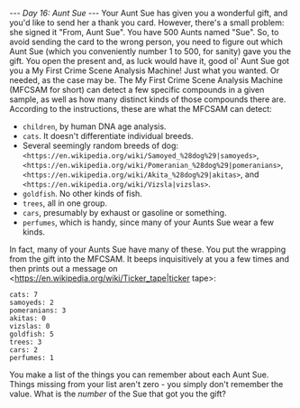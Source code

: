 *--- Day 16: Aunt Sue ---*
Your Aunt Sue has given you a wonderful gift, and you'd like to send her a thank you card.  However, there's a small problem: she signed it "From, Aunt Sue".
You have 500 Aunts named "Sue".
So, to avoid sending the card to the wrong person, you need to figure out which Aunt Sue (which you conveniently number 1 to 500, for sanity) gave you the gift.  You open the present and, as luck would have it, good ol' Aunt Sue got you a My First Crime Scene Analysis Machine!  Just what you wanted.  Or needed, as the case may be.
The My First Crime Scene Analysis Machine (MFCSAM for short) can detect a few specific compounds in a given sample, as well as how many distinct kinds of those compounds there are. According to the instructions, these are what the MFCSAM can detect:

- `children`, by human DNA age analysis.
- `cats`.  It doesn't differentiate individual breeds.
- Several seemingly random breeds of dog: `<https://en.wikipedia.org/wiki/Samoyed_%28dog%29|samoyeds>`, `<https://en.wikipedia.org/wiki/Pomeranian_%28dog%29|pomeranians>`, `<https://en.wikipedia.org/wiki/Akita_%28dog%29|akitas>`, and `<https://en.wikipedia.org/wiki/Vizsla|vizslas>`.
- `goldfish`.  No other kinds of fish.
- `trees`, all in one group.
- `cars`, presumably by exhaust or gasoline or something.
- `perfumes`, which is handy, since many of your Aunts Sue wear a few kinds.

In fact, many of your Aunts Sue have many of these.  You put the wrapping from the gift into the MFCSAM.  It beeps inquisitively at you a few times and then prints out a message on <https://en.wikipedia.org/wiki/Ticker_tape|ticker tape>:
```children: 3
cats: 7
samoyeds: 2
pomeranians: 3
akitas: 0
vizslas: 0
goldfish: 5
trees: 3
cars: 2
perfumes: 1
```
You make a list of the things you can remember about each Aunt Sue.  Things missing from your list aren't zero - you simply don't remember the value.
What is the *number* of the Sue that got you the gift?
